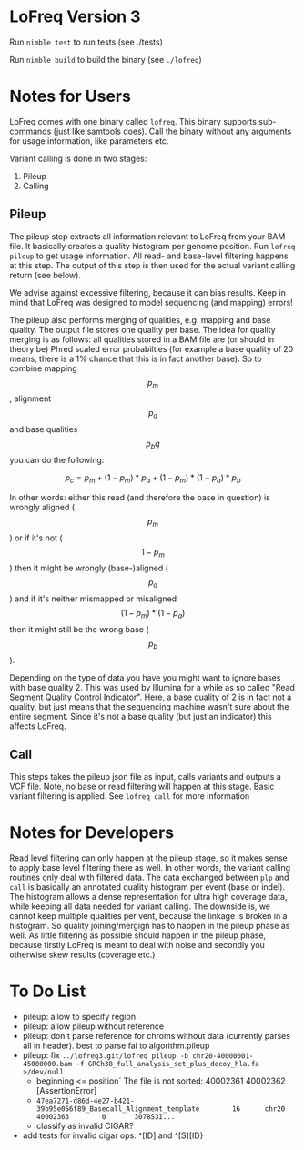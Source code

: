 # LoFreq Version 3

Run `nimble test` to run tests (see ./tests)

Run `nimble build` to build the binary (see `./lofreq`)

# Notes for Users

LoFreq comes with one binary called `lofreq`. This binary supports sub-commands (just like samtools
does). Call the binary without any arguments for usage information, like parameters etc.

Variant calling is done in two stages:
1. Pileup
1. Calling


## Pileup

The pileup step extracts all information relevant to LoFreq from your BAM file. It basically creates a quality histogram per genome position. Run `lofreq pileup` to get usage information. All read- and base-level filtering happens at this step. The output of this step is then used for the actual variant calling return (see below).

We advise against excessive filtering, because it can bias results. Keep in mind that LoFreq was designed to model
sequencing (and mapping) errors!

The pileup also performs merging of qualities, e.g. mapping and base quality. The output file stores one quality per base. The idea for quality merging is as follows: all qualities stored in a BAM file are (or should in theory be) Phred scaled error probabilties (for example a base quality of 20 means, there is a 1% chance that this is in fact another base). So to combine mapping $$p_m$$, alignment $$p_a$$ and base qualities $$p_bq$$ you can do the following:

$$p_c = p_m + (1-p_m)*p_a + (1-p_m)*(1-p_a)*p_b$$

In other words: either this read (and therefore the base in question) is wrongly aligned ($$p_m$$) or if
it's not ($$1-p_m$$) then it might be wrongly (base-)aligned ($$p_a$$) and if it's neither mismapped or
misaligned $$(1-p_m)*(1-p_a)$$ then it might still be the wrong base ($$p_b$$).


Depending on the type of data you have you might want to ignore bases with base quality 2. This was used by Illumina for a while as so called "Read Segment Quality Control Indicator". Here, a base quality of 2 is in fact not a quality, but just means that the sequencing machine wasn't sure about the entire segment. Since it's not a base quality (but just an indicator) this affects LoFreq.


## Call

This steps takes the pileup json file as input, calls variants and outputs a VCF file. Note, no
base or read filtering will happen at this stage. Basic variant filtering is applied. See `lofreq call` for more information





# Notes for Developers

Read level filtering can only happen at the pileup stage, so it makes
sense to apply base level filtering there as well. In other words, the
variant calling routines only deal with filtered data. The data
exchanged between `plp` and `call` is basically an annotated quality
histogram per event (base or indel). The histogram allows a dense
representation for ultra high coverage data, while keeping all data
needed for variant calling. The downside is, we cannot keep multiple
qualities per vent, because the linkage is broken in a histogram. So
quality joining/mergign has to happen in the pileup phase as well. As
little filtering as possible should happen in the pileup phase,
because firstly LoFreq is meant to deal with noise and secondly you
otherwise skew results (coverage etc.)


# To Do List

- pileup: allow to specify region
- pileup: allow pileup without reference
- pileup: don't parse reference for chroms without data (currently parses all in header). best to
  parse fai to algorithm.pileup
- pileup: fix `../lofreq3.git/lofreq pileup -b chr20-40000001-45000000.bam -f GRCh38_full_analysis_set_plus_decoy_hla.fa >/dev/null`
  - beginning <= position` The file is not sorted: 40002361 40002362 [AssertionError]
  - `47ea7271-d86d-4e27-b421-39b95e056f89_Basecall_Alignment_template        16      chr20    40002363        0       3078S3I...`
  - classify as invalid CIGAR?
- add tests for invalid cigar ops: ^[ID] and ^[S][ID}
